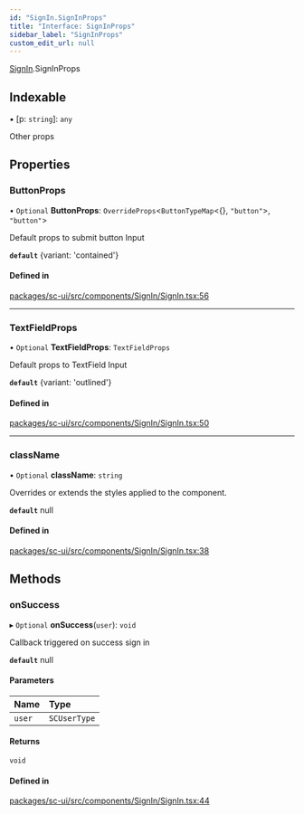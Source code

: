 ```yaml
---
id: "SignIn.SignInProps"
title: "Interface: SignInProps"
sidebar_label: "SignInProps"
custom_edit_url: null
---
```


[SignIn](../modules/SignIn).SignInProps

## Indexable

▪ [p: `string`]: `any`

Other props

## Properties

### ButtonProps

• `Optional` **ButtonProps**: `OverrideProps`<`ButtonTypeMap`<{}, ``"button"``\>, ``"button"``\>

Default props to submit button Input

**`default`** {variant: 'contained'}

#### Defined in

[packages/sc-ui/src/components/SignIn/SignIn.tsx:56](https://github.com/selfcommunity/community-ui/blob/3d68cce/packages/sc-ui/src/components/SignIn/SignIn.tsx#L56)

___

### TextFieldProps

• `Optional` **TextFieldProps**: `TextFieldProps`

Default props to TextField Input

**`default`** {variant: 'outlined'}

#### Defined in

[packages/sc-ui/src/components/SignIn/SignIn.tsx:50](https://github.com/selfcommunity/community-ui/blob/3d68cce/packages/sc-ui/src/components/SignIn/SignIn.tsx#L50)

___

### className

• `Optional` **className**: `string`

Overrides or extends the styles applied to the component.

**`default`** null

#### Defined in

[packages/sc-ui/src/components/SignIn/SignIn.tsx:38](https://github.com/selfcommunity/community-ui/blob/3d68cce/packages/sc-ui/src/components/SignIn/SignIn.tsx#L38)

## Methods

### onSuccess

▸ `Optional` **onSuccess**(`user`): `void`

Callback triggered on success sign in

**`default`** null

#### Parameters

| Name | Type |
| :------ | :------ |
| `user` | `SCUserType` |

#### Returns

`void`

#### Defined in

[packages/sc-ui/src/components/SignIn/SignIn.tsx:44](https://github.com/selfcommunity/community-ui/blob/3d68cce/packages/sc-ui/src/components/SignIn/SignIn.tsx#L44)
